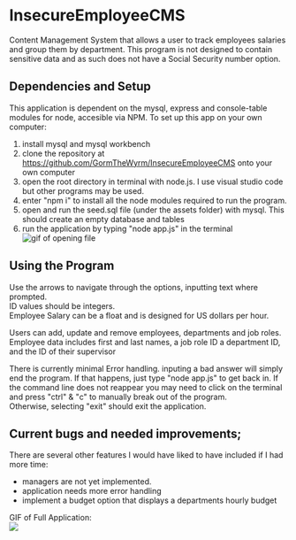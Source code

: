 # InsecureEmployeeCMS
Content Management System that allows a user to track employees salaries and group them by department. This program is not designed to contain sensitive data and as such does not have a Social Security number option.


## Dependencies and Setup
  
This application is dependent on the mysql, express and console-table modules for node, accesible via NPM.
To set up this app on your own computer:  
1. install mysql and mysql workbench
2. clone the repository at https://github.com/GormTheWyrm/InsecureEmployeeCMS onto your own computer
3. open the root directory in terminal with node.js. I use visual studio code but other programs may be used.
4. enter "npm i" to install all the node modules required to run the program.
5. open and run the seed.sql file (under the assets folder) with mysql. This should create an empty database and tables
6. run the application by typing "node app.js" in the terminal
![gif of opening file](/assets/openingDemo.gif)

## Using the Program
  
Use the arrows to navigate through the options, inputting text where prompted.  
ID values should be integers.  
Employee Salary can be a float and is designed for US dollars per hour.

Users can add, update and remove employees, departments and job roles.
Employee data includes first and last names, a job role ID a department ID, and the ID of their supervisor

There is currently minimal Error handling. inputing a bad answer will simply end the program. If that happens, just type "node app.js" to get back in. If the command line does not reappear you may need to click on the terminal and press "ctrl" & "c" to manually break out of the program.  
Otherwise, selecting "exit" should exit the application.

## Current bugs and needed improvements;

There are several other features I would have liked to have included if I had more time:  
+ managers are not yet implemented.
+ application needs more error handling
+ implement a budget option that displays a departments hourly budget
  


GIF of Full Application:  
![](/assets/FullDemo.gif)














